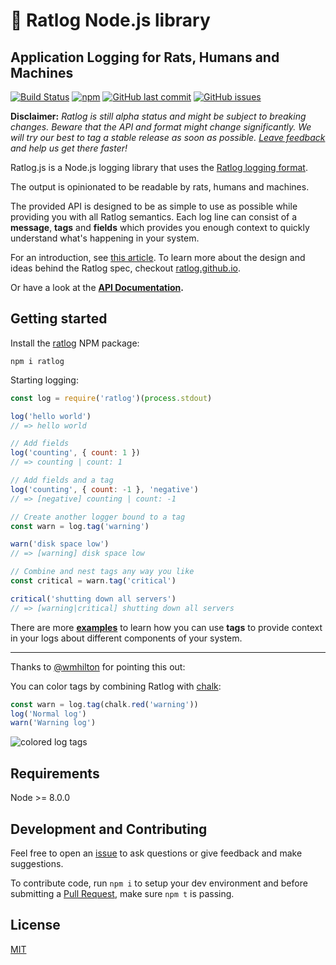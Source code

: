 # 🐀 Ratlog Node.js library

## Application Logging for Rats, Humans and Machines

[![Build Status](https://travis-ci.org/ratlog/ratlog.js.svg?branch=master)](https://travis-ci.org/ratlog/ratlog.js) [![npm](https://img.shields.io/npm/v/ratlog.svg)](https://www.npmjs.com/package/ratlog) [![GitHub last commit](https://img.shields.io/github/last-commit/ratlog/ratlog.js.svg)](https://github.com/ratlog/ratlog.js) [![GitHub issues](https://img.shields.io/github/issues/ratlog/ratlog.js.svg)](https://github.com/ratlog/ratlog.js/issues)

**Disclaimer:** *Ratlog is still alpha status and might be subject to breaking changes. Beware that the API and format might change significantly. We will try our best to tag a stable release as soon as possible. [Leave feedback](https://github.com/ratlog/ratlog.js/issues) and help us get there faster!*


Ratlog.js is a Node.js logging library that uses the [Ratlog logging format](https://github.com/ratlog/ratlog.github.io).

The output is opinionated to be readable by rats, humans and machines.

The provided API is designed to be as simple to use as possible while providing you with all Ratlog semantics.
Each log line can consist of a **message**, **tags** and **fields** which provides you enough context to quickly understand what's happening in your system.

For an introduction, see [this article](https://jorin.me/ratlog-js-javascript-application-logging-for-rats-humans-and-machines/).
To learn more about the design and ideas behind the Ratlog spec, checkout [ratlog.github.io](https://github.com/ratlog/ratlog.github.io).

Or have a look at the **[API Documentation](https://ratlog.github.io/ratlog.js/modules/_api_d_.html).**


## Getting started

Install the [ratlog](https://www.npmjs.com/package/ratlog) NPM package:

```
npm i ratlog
```

Starting logging:

```js
const log = require('ratlog')(process.stdout)

log('hello world')
// => hello world

// Add fields
log('counting', { count: 1 })
// => counting | count: 1

// Add fields and a tag
log('counting', { count: -1 }, 'negative')
// => [negative] counting | count: -1

// Create another logger bound to a tag
const warn = log.tag('warning')

warn('disk space low')
// => [warning] disk space low

// Combine and nest tags any way you like
const critical = warn.tag('critical')

critical('shutting down all servers')
// => [warning|critical] shutting down all servers
```

There are more **[examples](https://github.com/ratlog/ratlog.js/tree/master/examples)** to learn how you can use **tags** to provide context in your logs about different components of your system.


-------------


Thanks to [@wmhilton](https://github.com/wmhilton) for pointing this out:

You can color tags by combining Ratlog with [chalk](https://github.com/chalk/chalk):

```js
const warn = log.tag(chalk.red('warning'))
log('Normal log')
warn('Warning log')
```

![colored log tags](https://thepracticaldev.s3.amazonaws.com/i/zfjh59l1y3ivr0pryivd.PNG)


## Requirements

Node >= 8.0.0


## Development and Contributing

Feel free to open an [issue](https://github.com/ratlog/ratlog.js/issues) to ask questions or give feedback and make suggestions.

To contribute code, run `npm i` to setup your dev environment and before submitting a [Pull Request](https://github.com/ratlog/ratlog.js/pulls), make sure `npm t` is passing.


## License

[MIT](https://github.com/ratlog/ratlog.js/blob/master/license)
